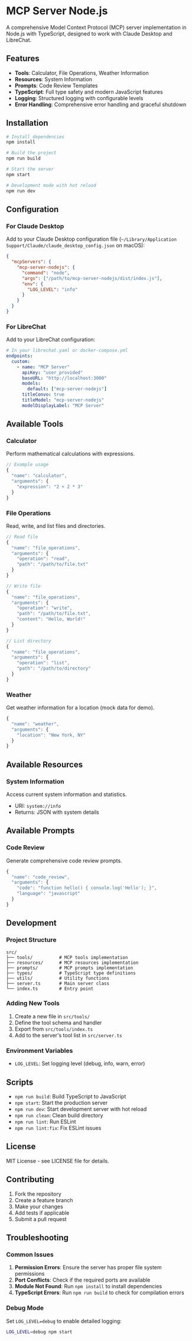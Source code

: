 # MCP Server Node.js

A comprehensive Model Context Protocol (MCP) server implementation in Node.js with TypeScript, designed to work with Claude Desktop and LibreChat.

## Features

- **Tools**: Calculator, File Operations, Weather Information
- **Resources**: System Information
- **Prompts**: Code Review Templates
- **TypeScript**: Full type safety and modern JavaScript features
- **Logging**: Structured logging with configurable levels
- **Error Handling**: Comprehensive error handling and graceful shutdown

## Installation

```bash
# Install dependencies
npm install

# Build the project
npm run build

# Start the server
npm start

# Development mode with hot reload
npm run dev
```

## Configuration

### For Claude Desktop

Add to your Claude Desktop configuration file (`~/Library/Application Support/Claude/claude_desktop_config.json` on macOS):

```json
{
  "mcpServers": {
    "mcp-server-nodejs": {
      "command": "node",
      "args": ["/path/to/mcp-server-nodejs/dist/index.js"],
      "env": {
        "LOG_LEVEL": "info"
      }
    }
  }
}
```

### For LibreChat

Add to your LibreChat configuration:

```yaml
# In your librechat.yaml or docker-compose.yml
endpoints:
  custom:
    - name: "MCP Server"
      apiKey: "user_provided"
      baseURL: "http://localhost:3000"
      models:
        default: ["mcp-server-nodejs"]
      titleConvo: true
      titleModel: "mcp-server-nodejs"
      modelDisplayLabel: "MCP Server"
```

## Available Tools

### Calculator
Perform mathematical calculations with expressions.

```javascript
// Example usage
{
  "name": "calculator",
  "arguments": {
    "expression": "2 + 2 * 3"
  }
}
```

### File Operations
Read, write, and list files and directories.

```javascript
// Read file
{
  "name": "file_operations",
  "arguments": {
    "operation": "read",
    "path": "/path/to/file.txt"
  }
}

// Write file
{
  "name": "file_operations",
  "arguments": {
    "operation": "write",
    "path": "/path/to/file.txt",
    "content": "Hello, World!"
  }
}

// List directory
{
  "name": "file_operations",
  "arguments": {
    "operation": "list",
    "path": "/path/to/directory"
  }
}
```

### Weather
Get weather information for a location (mock data for demo).

```javascript
{
  "name": "weather",
  "arguments": {
    "location": "New York, NY"
  }
}
```

## Available Resources

### System Information
Access current system information and statistics.

- URI: `system://info`
- Returns: JSON with system details

## Available Prompts

### Code Review
Generate comprehensive code review prompts.

```javascript
{
  "name": "code_review",
  "arguments": {
    "code": "function hello() { console.log('Hello'); }",
    "language": "javascript"
  }
}
```

## Development

### Project Structure

```
src/
├── tools/          # MCP tools implementation
├── resources/      # MCP resources implementation
├── prompts/        # MCP prompts implementation
├── types/          # TypeScript type definitions
├── utils/          # Utility functions
├── server.ts       # Main server class
└── index.ts        # Entry point
```

### Adding New Tools

1. Create a new file in `src/tools/`
2. Define the tool schema and handler
3. Export from `src/tools/index.ts`
4. Add to the server's tool list in `src/server.ts`

### Environment Variables

- `LOG_LEVEL`: Set logging level (debug, info, warn, error)

## Scripts

- `npm run build`: Build TypeScript to JavaScript
- `npm start`: Start the production server
- `npm run dev`: Start development server with hot reload
- `npm run clean`: Clean build directory
- `npm run lint`: Run ESLint
- `npm run lint:fix`: Fix ESLint issues

## License

MIT License - see LICENSE file for details.

## Contributing

1. Fork the repository
2. Create a feature branch
3. Make your changes
4. Add tests if applicable
5. Submit a pull request

## Troubleshooting

### Common Issues

1. **Permission Errors**: Ensure the server has proper file system permissions
2. **Port Conflicts**: Check if the required ports are available
3. **Module Not Found**: Run `npm install` to install dependencies
4. **TypeScript Errors**: Run `npm run build` to check for compilation errors

### Debug Mode

Set `LOG_LEVEL=debug` to enable detailed logging:

```bash
LOG_LEVEL=debug npm start
```